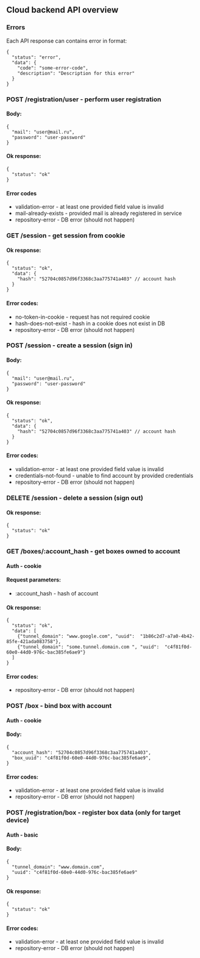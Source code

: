 ## Cloud backend API overview

### Errors
Each API response can contains error in format:
```json5
{
  "status": "error",
  "data": {
    "code": "some-error-code",
    "description": "Description for this error"
  }
}
```

### POST /registration/user - perform user registration
#### Body:
```json5
{
  "mail": "user@mail.ru",
  "password": "user-password"
}
```
#### Ok response:
```json5
{
  "status": "ok"
}
```
#### Error codes
* validation-error - at least one provided field value is invalid
* mail-already-exists - provided mail is already registered in service
* repository-error - DB error (should not happen)


### GET /session - get session from cookie
#### Ok response:
```json5
{
  "status": "ok",
  "data": {
    "hash": "52704c0857d96f3368c3aa775741a403" // account hash
  }
}
```
#### Error codes:
* no-token-in-cookie - request has not required cookie
* hash-does-not-exist - hash in a cookie does not exist in DB
* repository-error - DB error (should not happen)

### POST /session - create a session (sign in)
#### Body:
```json5
{
  "mail": "user@mail.ru",
  "password": "user-password"
}
```
#### Ok response:
```json5
{
  "status": "ok",
  "data": {
    "hash": "52704c0857d96f3368c3aa775741a403" // account hash
  }
}
```
#### Error codes:
* validation-error - at least one provided field value is invalid
* credentials-not-found - unable to find account by provided credentials
* repository-error - DB error (should not happen)

### DELETE /session - delete a session (sign out)
#### Ok response:
```json5
{
  "status": "ok"
}
```

### GET /boxes/:account_hash - get boxes owned to account
#### Auth - cookie
#### Request parameters:
* \:account_hash - hash of account
#### Ok response:
```json5
{
  "status": "ok",
  "data": [
    {"tunnel_domain": "www.google.com", "uuid":  "1b86c2d7-a7a0-4b42-85fe-421ada083758"},
    {"tunnel_domain": "some.tunnel.domain.com ", "uuid":  "c4f81f0d-60e0-44d0-976c-bac385fe6ae9"}
  ]
}
```
#### Error codes:
* repository-error - DB error (should not happen)

### POST /box - bind box with account
#### Auth - cookie
#### Body:
```json5
{
  "account_hash": "52704c0857d96f3368c3aa775741a403",
  "box_uuid": "c4f81f0d-60e0-44d0-976c-bac385fe6ae9",
}
```
#### Error codes:
* validation-error - at least one provided field value is invalid
* repository-error - DB error (should not happen)


### POST /registration/box - register box data (only for target device)
#### Auth - basic
#### Body:
```json5
{
  "tunnel_domain": "www.domain.com",
  "uuid": "c4f81f0d-60e0-44d0-976c-bac385fe6ae9"
}
```
#### Ok response:
```json5
{
  "status": "ok"
}
```
#### Error codes:
* validation-error - at least one provided field value is invalid
* repository-error - DB error (should not happen)
